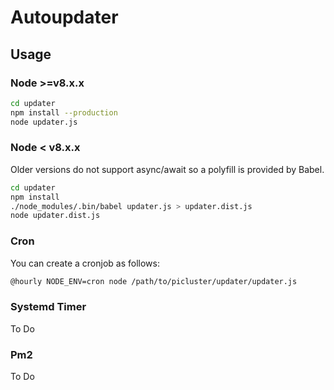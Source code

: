 # Autoupdater

## Usage

### Node >=v8.x.x

```sh
cd updater
npm install --production
node updater.js
```

### Node < v8.x.x

Older versions do not support async/await so a polyfill is provided by Babel.

```sh
cd updater
npm install
./node_modules/.bin/babel updater.js > updater.dist.js
node updater.dist.js
```

### Cron

You can create a cronjob as follows:

```sh
@hourly NODE_ENV=cron node /path/to/picluster/updater/updater.js
```

### Systemd Timer

To Do

### Pm2

To Do
